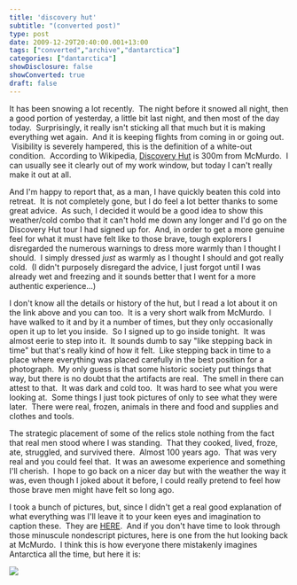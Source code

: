 ```yaml
---
title: 'discovery hut'
subtitle: "(converted post)"
type: post
date: 2009-12-29T20:40:00.001+13:00
tags: ["converted","archive","dantarctica"]
categories: ["dantarctica"]
showDisclosure: false
showConverted: true
draft: false
---
```


It has been snowing a lot recently.  The night before it snowed all night, then a good portion of yesterday, a little bit last night, and then most of the day today.  Surprisingly, it really isn't sticking all that much but it is making everything wet again.  And it is keeping flights from coming in or going out.  Visibility is severely hampered, this is the definition of a white-out condition.  According to Wikipedia, [Discovery Hut](http://en.wikipedia.org/wiki/Discovery_Hut) is 300m from McMurdo.  I can usually see it clearly out of my work window, but today I can't really make it out at all.   
  
And I'm happy to report that, as a man, I have quickly beaten this cold into retreat.  It is not completely gone, but I do feel a lot better thanks to some great advice.  As such, I decided it would be a good idea to show this weather/cold combo that it can't hold me down any longer and I'd go on the Discovery Hut tour I had signed up for.  And, in order to get a more genuine feel for what it must have felt like to those brave, tough explorers I disregarded the numerous warnings to dress more warmly than I thought I should.  I simply dressed _just_ as warmly as I thought I should and got really cold.  (I didn't purposely disregard the advice, I just forgot until I was already wet and freezing and it sounds better that I went for a more authentic experience...)  
  
I don't know all the details or history of the hut, but I read a lot about it on the link above and you can too.  It is a very short walk from McMurdo.  I have walked to it and by it a number of times, but they only occasionally open it up to let you inside.  So I signed up to go inside tonight.  It was almost eerie to step into it.  It sounds dumb to say "like stepping back in time" but that's really kind of how it felt.  Like stepping back in time to a place where everything was placed carefully in the best position for a photograph.  My only guess is that some historic society put things that way, but there is no doubt that the artifacts are real.  The smell in there can attest to that.  It was dark and cold too.  It was hard to see what you were looking at.  Some things I just took pictures of only to see what they were later.  There were real, frozen, animals in there and food and supplies and clothes and tools.   
  
The strategic placement of some of the relics stole nothing from the fact that real men stood where I was standing.  That they cooked, lived, froze, ate, struggled, and survived there.  Almost 100 years ago.  That was very real and you could feel that.  It was an awesome experience and something I'll cherish.  I hope to go back on a nicer day but with the weather the way it was, even though I joked about it before, I could really pretend to feel how those brave men might have felt so long ago.  
  
I took a bunch of pictures, but, since I didn't get a real good explanation of what everything was I'll leave it to your keen eyes and imagination to caption these.  They are [HERE](http://picasaweb.google.com/daniel.s.whitley/DiscoveryHut20091229?authkey=Gv1sRgCNbbsfmlp_DymAE&feat=directlink).  And if you don't have time to look through those minuscule nondescript pictures, here is one from the hut looking back at McMurdo.  I think this is how everyone there mistakenly imagines Antarctica all the time, but here it is:  

[![](http://lh3.ggpht.com/_WucH0HQjOPM/Szmn9J7F4LI/AAAAAAAABAg/OWTVM30067g/s320/PICT1894.jpg)](http://lh3.ggpht.com/_WucH0HQjOPM/Szmn9J7F4LI/AAAAAAAABAg/OWTVM30067g/s1600/PICT1894.jpg)